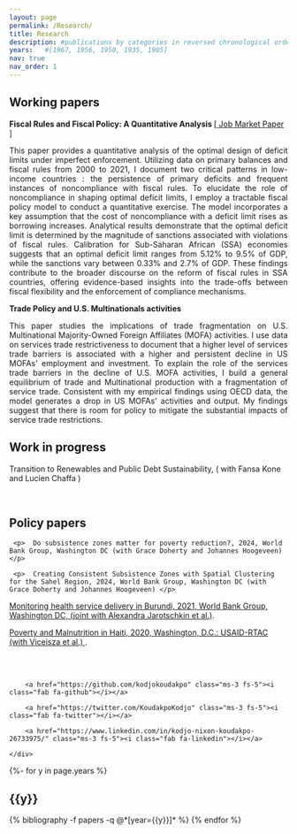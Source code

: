 ```yaml
---
layout: page
permalink: /Research/
title: Research
description: #publications by categories in reversed chronological order. generated by Jekyll-scholar.
years:   #[1967, 1956, 1950, 1935, 1905]
nav: true
nav_order: 1
---
```





 <div class="home">

 <h2 id="research"> <b> Working papers </b> </h2>

 <p > <strong> Fiscal Rules and Fiscal Policy: A Quantitative Analysis </strong> [<a href= "/assets/pdf/Kodjo_Koudakpo_FRFP_JMP.pdf"> Job Market Paper </a>]</p>
<p align="justify"> This paper provides a quantitative analysis of the optimal design of deficit limits
under imperfect enforcement. Utilizing data on primary balances and fiscal
rules from 2000 to 2021, I document two critical patterns in low-income countries :
the persistence of primary deficits and frequent instances of noncompliance with
fiscal rules. To elucidate the role of noncompliance in shaping optimal deficit limits,
I employ a tractable fiscal policy model to conduct a quantitative exercise. The
model incorporates a key assumption that the cost of noncompliance with a deficit
limit rises as borrowing increases. Analytical results demonstrate that the optimal
deficit limit is determined by the magnitude of sanctions associated with violations
of fiscal rules. Calibration for Sub-Saharan African (SSA) economies suggests that
an optimal deficit limit ranges from 5.12% to 9.5% of GDP, while the sanctions
vary between 0.33% and 2.7% of GDP. These findings contribute to the broader
discourse on the reform of fiscal rules in SSA countries, offering evidence-based insights
into the trade-offs between fiscal flexibility and the enforcement of compliance
mechanisms. </p>
 
  <p> <strong> Trade Policy and U.S. Multinationals activities </strong> </p> 
 <p align="justify">  This paper studies the implications of trade fragmentation on U.S. Multinational Majority-Owned Foreign Affiliates (MOFA) activities. I use data on services trade restrictiveness to document that a higher level of services trade barriers is associated with a higher and persistent decline in US MOFAs' employment and investment. To explain the role of the services trade barriers in the decline of U.S. MOFA activities, I build a general equilibrium of trade and Multinational production with a fragmentation of service trade. Consistent with my empirical findings using OECD data, the model generates a drop in US MOFAs' activities and output. My findings suggest that there is room for policy to mitigate the substantial impacts of service trade restrictions.  </p>
  
</div>

<div class="home">

 <h2 id="research"> <b> Work in progress </b> </h2>

  
 <p> Transition to Renewables and Public Debt Sustainability, ( with Fansa Kone and Lucien Chaffa )</p>
</div>

<br/> 

<div class="home">

  <h2 id="research"> <b> Policy papers </b> </h2>

     <p>  Do subsistence zones matter for poverty reduction?, 2024, World Bank Group, Washington DC (with Grace Doherty and Johannes Hoogeveen) </p>

     <p>  Creating Consistent Subsistence Zones with Spatial Clustering for the Sahel Region, 2024, World Bank Group, Washington DC (with Grace Doherty and Johannes Hoogeveen) </p>
     
   <p> <a href="https://documents1.worldbank.org/curated/en/485881623304212722/pdf/Results-from-Iterative-Beneficiary-Facility-Staff-as-Part-of-the-KIRA-Project-March-15-April-2-2021.pdf"> Monitoring health service delivery in Burundi, 2021, World Bank Group, Washington DC, (joint with Alexandra Jarotschkin et al.)</a>.   </p>


  <p> <a href="https://pdf.usaid.gov/pdf_docs/PA00X8GH.pdf"> Poverty and Malnutrition in Haiti, 2020, Washington, D.C.: USAID-RTAC  (with Viceisza et al.) </a>.  </p>

</div>


<br/> <br/>
<body>
  <footer class="pt-5 my-5 text-muted border-top">
  <div class="home">
    <div class="col-md-6 text-end social-media-icons">
      
        <a href="https://github.com/kodjokoudakpo" class="ms-3 fs-5"><i class="fab fa-github"></i></a>
      
        <a href="https://twitter.com/KoudakpoKodjo" class="ms-3 fs-5"><i class="fab fa-twitter"></i></a>
      
        <a href="https://www.linkedin.com/in/kodjo-nixon-koudakpo-26733975/" class="ms-3 fs-5"><i class="fab fa-linkedin"></i></a>
      
    </div>
  </div>
</footer>
</body>






<!-- _pages/publications.md -->
<div class="publications">

{%- for y in page.years %}
  <h2 class="year">{{y}}</h2>
  {% bibliography -f papers -q @*[year={{y}}]* %}
{% endfor %}

</div> 
